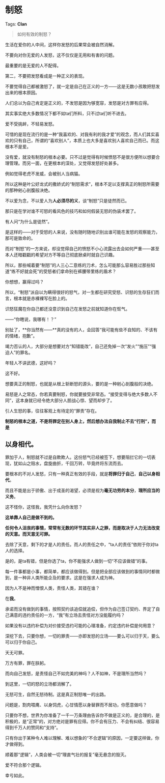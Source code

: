 # 制怒

Tags: **Clan**

> 如何有效的制怒？



生活在爱你的人中间，这样你发怒的后果常会被自然消解。

不要向对你无爱的人发怒，这不仅仅是无用和有害的问题。

最重要的是无爱的人不配得。

  


第二，不要把发怒看成是一种正义的表现。

不要觉得自己都被激怒了，就一定是自己在正义的一方——这是无数小孩敢把怒发出来的根本原因。

人们总以为自己肯定是正义的，不发怒是因为够宽容，发怒是对方罪有应得。

其实事实绝大多数情况下都不如ta们所料，只不过ta们听不进去。

爱不受挑衅，不轻易发怒。

可惜的是现在流行的是一种“我喜欢的、对我有利的我才爱”的观念，而人们其实喜欢的只有自己，所谓的“喜欢别人”，本质上也大多是喜欢别人喜欢自己而已。而这根本不是爱。

没有爱，就没有制怒的根本必要。只不过是觉得有时候愤怒不是很方便所以想要合理管理。而另一面，在更根本的深处，又觉得发怒好处甚多。

例如觉得老虎不发威，会被别人当病猫。

所以这种是叶公好龙式的撒娇式的“制怒需求”，根本不足以支撑真正的制怒所需要的那种剜心剖腹般决绝。

不以爱为念，不以爱人为**人必须尽的义**，谈“制怒”只是徒然而已。

那只是在学对谁不可怒的看风色的技巧和如何假装无怒的伪装术罢了。

有人问“为什么是徒然”。

是这样的——对于受怒的人来说，没有随时随地识别出谁可能在发怒的观察能力，那可是致命的。

而对“制怒”的一方来说，却没觉得自己的愤怒不小心流露出去会如何严重——甚至本人还暗戳戳的希望对方不等自己彻底掀桌时就自己识趣。

所以，那些喊着要“制怒”的人三心二意练的刀术，怎么可能那么容易胜过那些知道“练不好就会死”的受怒者们拿命别在裤腰带里练的盾术？

你想想，赢得过吗？

所以，“制怒”派自以为瞒得很好的怒气，对一生都在研究受怒、识怒的生存狂们而言，根本就是赤裸裸写在脸上的。

识怒狂魔在你自己都还没意识到自己在发怒之前就知道你在怄气。

——“你瞎说，我哪有！？”

别扯了，**你当然有——**真的没有的人，会回答“我可能有些不自知的、不该有的情绪，抱歉”。

竭力否认的人，大部分是想要对方“知错能改”，自己还免掉一次“发火”“施压”“强迫人”的罪名。

年轻人不讲武德，这好吗？

这不好。

想要真正的制怒，也就是从根上斩断怒的源头，要的是一种剜心剖腹般的决绝。

易怒是人之常态，你若真要制怒，你就要接受非常态。“接受变得与绝大多数人不同”，这本身就已经令绝大部分人胆战心惊、望而却步了。

引人生怒的事，往往客观上有待定的“罪责”存在。

**制怒的根本之道，不是将罪定在别人身上，然后想办法自我制止不去“行刑”，而是**

**以身相代。**
---------

  


罪加于人，制怒就不过是自欺欺人。这份怒气已经被签下，想要阻拦它的一切表现，犹如山之阻水，盘旋曲折，千回万转，毕竟终将东流而去。

要根本的不对人发怒，只有一种真正有效的手段，就是**将罪归于自己**，**自己以身相代**。

而且不能是出于骄傲、出于成圣的渴望，必须是视为**毫无功劳的本分**，**理所应当的义务**。

这不怪你，这怪我，我凭什么向你发怒？

**这单靠人自己是做不到的。**

**任何令人沮丧的事情，常常有无数的环节其实非人之罪，而是取决于人力无法改变的天意。而天意无可罪。**

去除了天意，剩下的才是人的责任。而人的责任之中，“ta人的责任”依附于你对ta人的选择。

是的，是ta有错，但是你选了ta，你不能强求人做到一切“不应该做错”的事。

每一件事都是小事，都简单，都应该做得到。但是把全部应该做到的事情同时都做到，是一种非人类所能企及的要求。这是在强求人成为神。

因为人不是神而憎恨人类，责怪人类，其错在谁？

在**我**。

承诺而没有做到的事情，按照契约该追偿就追偿，但作为自己签订契约、界定了自己满意的违约责任的一方，“我”有立场去责怪对方没能履约吗？

如果没有以违约补偿为对价接受违约可能的心理准备，约定违约补偿是何用意？

深挖下去，只要你想，一切的罪责——亦即发怒的立场——要么可以归于天，要么可以归于你自己。

天无可罪。

万方有罪，罪在朕躬。

而向自己发怒，是责怪自己不如完美的神吗？人不如神，不是理所当然吗？

到这里，一切的怒的立场都消解了。

无怒可生，自然无怒待制。这是真正制怒唯一的出路。

问题是，割肉喂鹰、以身饲虎，心甘情愿以身替罪而不居功，你愿意做吗？

只要你不想，世界为你准备了一千一万条理由告诉你不做是正义的，是合理的，是积极的，是“正常”的，对方绝对是罪有应得。你不会有压力、不会有纠结、很容易得到千万人的赞同和“支持”。

只有你出于某种令人难以理解、难以想象的“不合逻辑”的原因，一定要这样做，你才做得到。

顺着那“逻辑”，人类会被一切“理直气壮的报复”毫无悬念的毁灭。

爱不符合那个逻辑。

幸亏如此。



